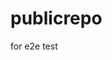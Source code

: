 # publicrepo
for e2e test




















































































































































































































































































































































































































































































































































































































































































































































































































































































































































































































































































































































































































































































































































































































































































































































































































































































































































































































































































































































































































































































































































































































































































































































































































































































































































































































































































































































































































































































































































































































































































































































































































































































































































































































































































































